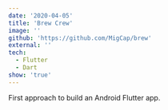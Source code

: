 ```yaml
---
date: '2020-04-05'
title: 'Brew Crew'
image: ''
github: 'https://github.com/MigCap/brew'
external: ''
tech:
  - Flutter
  - Dart
show: 'true'
---
```


First approach to build an Android Flutter app.
